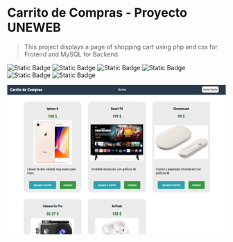 # Carrito de Compras - Proyecto UNEWEB

> This project displays a page of shopping cart using php and css for Frotend and MySQL for Backend.
> 
![Static Badge](https://img.shields.io/badge/php-685dd8?style=for-the-badge&logo=php&logoColor=685dd8&logoSize=auto&labelColor=white)
![Static Badge](https://img.shields.io/badge/css-00a6ff?style=for-the-badge&logo=css&logoColor=00a6ff&logoSize=auto&labelColor=white)
![Static Badge](https://img.shields.io/badge/git-F05032?style=for-the-badge&logo=git&logoColor=F05032&logoSize=auto&labelColor=white) ![Static Badge](https://img.shields.io/badge/github-181717?style=for-the-badge&logo=github&logoColor=181717&logoSize=auto&labelColor=white) ![Static Badge](https://img.shields.io/badge/visual%20studio%20code-007ACC?style=for-the-badge&logo=visualstudiocode&logoColor=007ACC&logoSize=auto&labelColor=white) ![Static Badge](https://img.shields.io/badge/mysql-b98f00?style=for-the-badge&logo=mysql&logoColor=b98f00&logoSize=auto&labelColor=white) 

![screenshot](./carritofoto.png)
